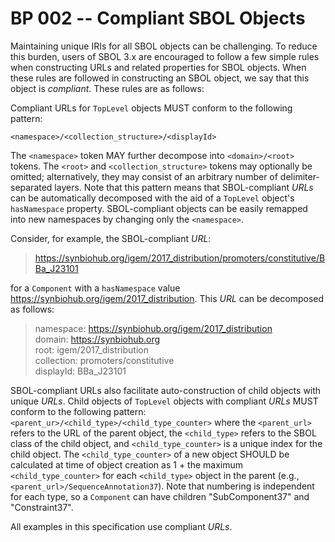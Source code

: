 # BP 002 -- Compliant SBOL Objects

Maintaining unique IRIs for all SBOL objects can be challenging.  To reduce this burden, users of SBOL 3.x are encouraged to follow a few simple rules when constructing URLs and related properties for SBOL objects.  When these rules are followed in constructing an SBOL object, we say that this object is *compliant*. These rules are as follows:

Compliant URLs for `TopLevel` objects MUST conform to the following pattern:

 `<namespace>/<collection_structure>/<displayId>`


The `<namespace>` token MAY further decompose into `<domain>/<root>` tokens. The `<root>` and `<collection_structure>` tokens may optionally be omitted; alternatively, they may consist of an arbitrary number of delimiter-separated layers. Note that this pattern means that SBOL-compliant *URLs* can be automatically decomposed with the aid of a `TopLevel` object's `hasNamespace` property. SBOL-compliant objects can be easily remapped into new namespaces by changing only the `<namespace>`.

Consider, for example, the SBOL-compliant *URL*:
>https://synbiohub.org/igem/2017_distribution/promoters/constitutive/BBa_J23101

for a `Component` with a `hasNamespace` value https://synbiohub.org/igem/2017_distribution.
This *URL* can be decomposed as follows:

> namespace: https://synbiohub.org/igem/2017_distribution  
domain: https://synbiohub.org   
root: igem/2017_distribution   
collection: promoters/constitutive   
displayId: BBa\_J23101

SBOL-compliant URLs also facilitate auto-construction of child objects with unique *URLs*.
Child objects of `TopLevel` objects with compliant *URLs* MUST conform to the following pattern:   
`<parent_ur>/<child_type>/<child_type_counter>` where the `<parent_url>` refers to the URL of the parent object, the `<child_type>` refers to the SBOL class of the child object, and `<child_type_counter>` is a unique index for the child object.
The `<child_type_counter>` of a new object SHOULD be calculated at time of object creation as 1 + the maximum `<child_type_counter>` for each `<child_type>` object in the parent (e.g., `<parent_url>/SequenceAnnotation37`). 
Note that numbering is independent for each type, so a `Component` can have children "SubComponent37" and "Constraint37".

All examples in this specification use compliant *URLs*.
